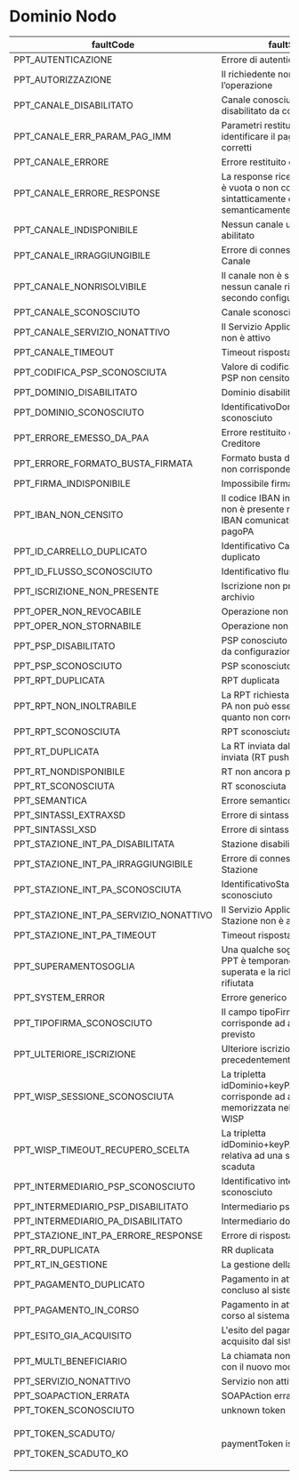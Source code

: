 # Dominio Nodo

| faultCode                                            | faultString                                                                                               |
| ---------------------------------------------------- | --------------------------------------------------------------------------------------------------------- |
| PPT\_AUTENTICAZIONE                                  | Errore di autenticazione                                                                                  |
| PPT\_AUTORIZZAZIONE                                  | Il richiedente non ha i diritti per l’operazione                                                          |
| PPT\_CANALE\_DISABILITATO                            | Canale conosciuto ma disabilitato da configurazione                                                       |
| PPT\_CANALE\_ERR\_PARAM\_PAG\_IMM                    | Parametri restituiti dal Canale per identificare il pagamento non corretti                                |
| PPT\_CANALE\_ERRORE                                  | Errore restituito dal Canale                                                                              |
| PPT\_CANALE\_ERRORE\_RESPONSE                        | La response ricevuta dal Canale è vuota o non corretta sintatticamente o semanticamente                   |
| PPT\_CANALE\_INDISPONIBILE                           | Nessun canale utilizzabile e abilitato                                                                    |
| PPT\_CANALE\_IRRAGGIUNGIBILE                         | Errore di connessione verso il Canale                                                                     |
| PPT\_CANALE\_NONRISOLVIBILE                          | Il canale non è specificato, e nessun canale risulta utilizzabile secondo configurazione                  |
| PPT\_CANALE\_SCONOSCIUTO                             | Canale sconosciuto                                                                                        |
| PPT\_CANALE\_SERVIZIO\_NONATTIVO                     | Il Servizio Applicativo del Canale non è attivo                                                           |
| PPT\_CANALE\_TIMEOUT                                 | Timeout risposta dal Canale                                                                               |
| PPT\_CODIFICA\_PSP\_SCONOSCIUTA                      | Valore di codificaInfrastruttura PSP non censito                                                          |
| PPT\_DOMINIO\_DISABILITATO                           | Dominio disabilitato                                                                                      |
| PPT\_DOMINIO\_SCONOSCIUTO                            | IdentificativoDominio sconosciuto                                                                         |
| PPT\_ERRORE\_EMESSO\_DA\_PAA                         | Errore restituito dall’Ente Creditore                                                                     |
| PPT\_ERRORE\_FORMATO\_BUSTA\_FIRMATA                 | Formato busta di firma errato o non corrispondente al tipoFirma                                           |
| PPT\_FIRMA\_INDISPONIBILE                            | Impossibile firmare                                                                                       |
| PPT\_IBAN\_NON\_CENSITO                              | Il codice IBAN indicato dal EC non è presente nella lista degli IBAN comunicati al sistema pagoPA         |
| PPT\_ID\_CARRELLO\_DUPLICATO                         | Identificativo Carrello RPT duplicato                                                                     |
| PPT\_ID\_FLUSSO\_SCONOSCIUTO                         | Identificativo flusso sconosciuto                                                                         |
| PPT\_ISCRIZIONE\_NON\_PRESENTE                       | Iscrizione non presente in archivio                                                                       |
| PPT\_OPER\_NON\_REVOCABILE                           | Operazione non revocabile                                                                                 |
| PPT\_OPER\_NON\_STORNABILE                           | Operazione non stornabile                                                                                 |
| PPT\_PSP\_DISABILITATO                               | PSP conosciuto ma disabilitato da configurazione                                                          |
| PPT\_PSP\_SCONOSCIUTO                                | PSP sconosciuto                                                                                           |
| PPT\_RPT\_DUPLICATA                                  | RPT duplicata                                                                                             |
| PPT\_RPT\_NON\_INOLTRABILE                           | La RPT richiesta e fornita dalla PA non può essere inoltrata in quanto non corretta formalmente           |
| PPT\_RPT\_SCONOSCIUTA                                | RPT sconosciuta                                                                                           |
| PPT\_RT\_DUPLICATA                                   | La RT inviata dal PSP è già stata inviata (RT push)                                                       |
| PPT\_RT\_NONDISPONIBILE                              | RT non ancora pronta                                                                                      |
| PPT\_RT\_SCONOSCIUTA                                 | RT sconosciuta                                                                                            |
| PPT\_SEMANTICA                                       | Errore semantico                                                                                          |
| PPT\_SINTASSI\_EXTRAXSD                              | Errore di sintassi extra XSD                                                                              |
| PPT\_SINTASSI\_XSD                                   | Errore di sintassi XSD                                                                                    |
| PPT\_STAZIONE\_INT\_PA\_DISABILITATA                 | Stazione disabilitata                                                                                     |
| PPT\_STAZIONE\_INT\_PA\_IRRAGGIUNGIBILE              | Errore di connessione verso la Stazione                                                                   |
| PPT\_STAZIONE\_INT\_PA\_SCONOSCIUTA                  | IdentificativoStazioneRichiedente sconosciuto                                                             |
| PPT\_STAZIONE\_INT\_PA\_SERVIZIO\_NONATTIVO          | Il Servizio Applicativo della Stazione non è attivo                                                       |
| PPT\_STAZIONE\_INT\_PA\_TIMEOUT                      | Timeout risposta dalla Stazione                                                                           |
| PPT\_SUPERAMENTOSOGLIA                               | Una qualche soglia fissata per PPT è temporaneamente superata e la richiesta è quindi rifiutata           |
| PPT\_SYSTEM\_ERROR                                   | Errore generico                                                                                           |
| PPT\_TIPOFIRMA\_SCONOSCIUTO                          | Il campo tipoFirma non corrisponde ad alcun valore previsto                                               |
| PPT\_ULTERIORE\_ISCRIZIONE                           | Ulteriore iscrizione precedentemente censita                                                              |
| PPT\_WISP\_SESSIONE\_SCONOSCIUTA                     | La tripletta idDominio+keyPA+keyWISP non corrisponde ad alcuna sessione memorizzata nella componente WISP |
| PPT\_WISP\_TIMEOUT\_RECUPERO\_SCELTA                 | La tripletta idDominio+keyPA+keyWISP è relativa ad una scelta effettuata scaduta                          |
| PPT\_INTERMEDIARIO\_PSP\_SCONOSCIUTO                 | Identificativo intermediario psp sconosciuto                                                              |
| PPT\_INTERMEDIARIO\_PSP\_DISABILITATO                | Intermediario psp disabilitato                                                                            |
| PPT\_INTERMEDIARIO\_PA\_DISABILITATO                 | Intermediario dominio disabilitato                                                                        |
| PPT\_STAZIONE\_INT\_PA\_ERRORE\_RESPONSE             | Errore di risposta dalla stazione                                                                         |
| PPT\_RR\_DUPLICATA                                   | RR duplicata                                                                                              |
| PPT\_RT\_IN\_GESTIONE                                | La gestione della RT è in corso                                                                           |
| PPT\_PAGAMENTO\_DUPLICATO                            | Pagamento in attesa risulta concluso al sistema pagoPA                                                    |
| PPT\_PAGAMENTO\_IN\_CORSO                            | Pagamento in attesa risulta in corso al sistema pagoPA                                                    |
| PPT\_ESITO\_GIA\_ACQUISITO                           | L'esito del pagamento risulta già acquisito dal sistema pagoPA                                            |
| PPT\_MULTI\_BENEFICIARIO                             | La chiamata non è compatibile con il nuovo modello PSP                                                    |
| PPT\_SERVIZIO\_NONATTIVO                             | Servizio non attivo                                                                                       |
| PPT\_SOAPACTION\_ERRATA                              | SOAPAction errata                                                                                         |
| PPT\_TOKEN\_SCONOSCIUTO                              | unknown token                                                                                             |
| <p>PPT_TOKEN_SCADUTO/</p><p>PPT_TOKEN_SCADUTO_KO</p> | paymentToken is expired                                                                                   |
